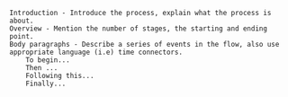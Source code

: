 
    Introduction - Introduce the process, explain what the process is about.
    Overview - Mention the number of stages, the starting and ending point.
    Body paragraphs - Describe a series of events in the flow, also use appropriate language (i.e) time connectors.
        To begin...
        Then ...
        Following this...
        Finally...
